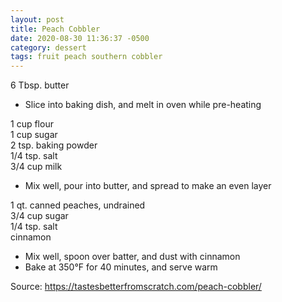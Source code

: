 ```yaml
---
layout: post
title: Peach Cobbler
date: 2020-08-30 11:36:37 -0500
category: dessert
tags: fruit peach southern cobbler
---
```

6 Tbsp. butter  

  * Slice into baking dish, and melt in oven while pre-heating

1 cup flour  
1 cup sugar  
2 tsp. baking powder  
1/4 tsp. salt  
3/4 cup milk  

  * Mix well, pour into butter, and spread to make an even layer

1 qt. canned peaches, undrained  
3/4 cup sugar  
1/4 tsp. salt  
cinnamon  

  * Mix well, spoon over batter, and dust with cinnamon
  * Bake at 350°F for 40 minutes, and serve warm

Source: <a href="https://tastesbetterfromscratch.com/peach-cobbler/">https://tastesbetterfromscratch.com/peach-cobbler/</a>
